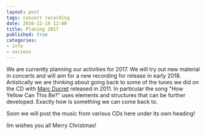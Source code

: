 ```yaml
---
layout: post
tags: concert recording
date: 2016-12-18 12:00
title: Planing 2017
published: true
categories:
- info
- various
---
```


We are currently planning our activities for 2017. We will try out new material in concerts and will aim for a new recording for release in early 2018. Artistically we are thinking about going back to some of the tunes we did on the CD with [Marc Ducret](/cds/ducret.html) released in 2011. In particular the song "How Yellow Can This Be?" uses elements and structures that can be further developed. Exactly how is something we can come back to.

Soon we will post the music from various CDs here under its own heading!

lim wishes you all Merry Christmas!
